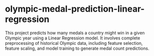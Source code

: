 # olympic-medal-prediction-linear-regression
This project predicts how many medals a country might win in a given Olympic year using a Linear Regression model. It involves complete preprocessing of historical Olympic data, including feature selection, feature scaling, and model training to generate medal count predictions.
